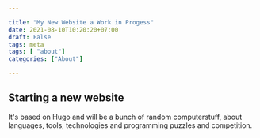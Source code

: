 ```yaml
---

title: "My New Website a Work in Progess"
date: 2021-08-10T10:20:20+07:00
draft: False
tags: meta 
tags: [ "about"]
categories: ["About"]

---
```


## Starting a new website 

It's based on Hugo and will be a bunch of random computerstuff,  about languages, tools, technologies and programming puzzles and competition. 



